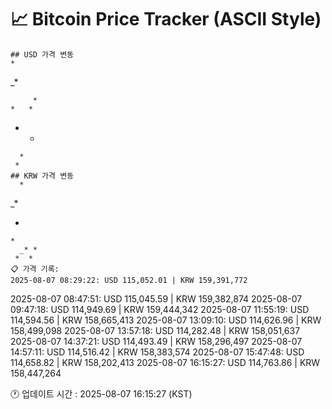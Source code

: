 # 📈 Bitcoin Price Tracker (ASCII Style)
    ## USD 가격 변동 
    *         
 _*       
          
         *
    *   * 
   *   *  
      *   
     *    
    ## KRW 가격 변동
      *       
_*        
          
          
   *      
    *     
      _* *
     *  * 
    📋 가격 기록:
    2025-08-07 08:29:22: USD 115,052.01 | KRW 159,391,772
2025-08-07 08:47:51: USD 115,045.59 | KRW 159,382,874
2025-08-07 09:47:18: USD 114,949.69 | KRW 159,444,342
2025-08-07 11:55:19: USD 114,594.56 | KRW 158,665,413
2025-08-07 13:09:10: USD 114,626.96 | KRW 158,499,098
2025-08-07 13:57:18: USD 114,282.48 | KRW 158,051,637
2025-08-07 14:37:21: USD 114,493.49 | KRW 158,296,497
2025-08-07 14:57:11: USD 114,516.42 | KRW 158,383,574
2025-08-07 15:47:48: USD 114,658.82 | KRW 158,202,413
2025-08-07 16:15:27: USD 114,763.86 | KRW 158,447,264
    
🕐 업데이트 시간 : 2025-08-07 16:15:27 (KST)
